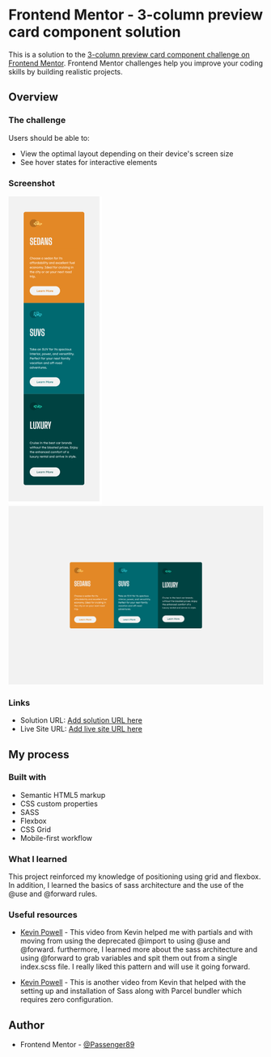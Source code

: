 # Frontend Mentor - 3-column preview card component solution

This is a solution to the [3-column preview card component challenge on Frontend Mentor](https://www.frontendmentor.io/challenges/3column-preview-card-component-pH92eAR2-). Frontend Mentor challenges help you improve your coding skills by building realistic projects.

## Overview

### The challenge

Users should be able to:

- View the optimal layout depending on their device's screen size
- See hover states for interactive elements

### Screenshot

![mobile-screenshot](./images/mobile-screenshot.png)
![desktop-screenshot](./images/desktop-screenshot.png)

### Links

- Solution URL: [Add solution URL here](https://your-solution-url.com)
- Live Site URL: [Add live site URL here](https://your-live-site-url.com)

## My process

### Built with

- Semantic HTML5 markup
- CSS custom properties
- SASS
- Flexbox
- CSS Grid
- Mobile-first workflow

### What I learned

This project reinforced my knowledge of positioning using grid and flexbox. In addition, I learned the basics of sass architecture and the use of the @use and @forward rules.

### Useful resources

- [Kevin Powell](https://www.youtube.com/watch?v=CR-a8upNjJ0) - This video from Kevin helped me with partials and with moving from using the deprecated @import to using @use and @forward. furthermore, I learned more about the sass architecture and using @forward to grab variables and spit them out from a single index.scss file. I really liked this pattern and will use it going forward.

- [Kevin Powell](https://www.youtube.com/watch?v=wYWf2m_yzBQ&t=0s) - This is another video from Kevin that helped with the setting up and installation of Sass along with Parcel bundler which requires zero configuration.

## Author

- Frontend Mentor - [@Passenger89](https://www.frontendmentor.io/profile/Passenger89)